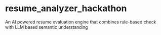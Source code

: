 # resume_analyzer_hackathon
An AI powered resume evaluation engine that combines rule-based check with LLM based semantic understanding
